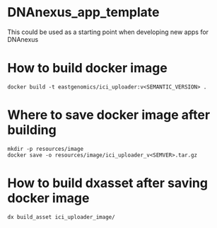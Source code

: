 # DNAnexus_app_template
This could be used as a starting point when developing new apps for DNAnexus

# How to build docker image

```
docker build -t eastgenomics/ici_uploader:v<SEMANTIC_VERSION> .
```

# Where to save docker image after building

```
mkdir -p resources/image
docker save -o resources/image/ici_uploader_v<SEMVER>.tar.gz
```

# How to build dxasset after saving docker image

```
dx build_asset ici_uploader_image/
```
